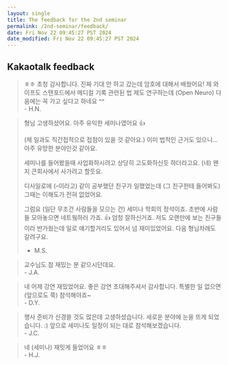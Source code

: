 ```yaml
---
layout: single
title: The feedback for the 2nd seminar
permalink: /2nd-seminar/feedback/
date: Fri Nov 22 09:45:27 PST 2024
date_modified: Fri Nov 22 09:45:27 PST 2024
---
```


<head>
	<link rel="stylesheet" href="/resource/styles.css">
</head>

<h2>
	Kakaotalk feedback
</h2>

<blockquote>
ㅎㅎ 초청 감사합니다. 진짜 기대 안 하고 갔는데
암호에 대해서 배웠어요! 제 와이프도 스탠포드에서 메디컬 기록 관련된 법 제도 연구하는데 (Open Neuro) 다음에는 꼭 가고 싶다고 하네요 ^^
<br>
- H.N.
</blockquote>

<blockquote>
<p>
형님 고생하셨어요. 아주 유익한 세미나였어요 👍
</p>
<p>
(제 일과도 직간접적으로 접점이 있을 것 같아요.)
이미 법적인 근거도 있으니… 아주 유망한 분야인것 같아요.
</p>
<p>
세미나를 들어봤을때 사업화하시려고 상당히 고도화하신듯 하더라고요.
(네) 왠지 큰회사에서 사가려고 할듯요.
</p>
<p>
디사일로에 (&ndash;이라고) 같이 공부했던 친구가 일했었는데 (그 친구한테 들어봐도) 그때는 이해도가 전혀 없었어요.
</p>
<p>
그럼요 (일단 무조건 사람들을 모으는 건) 세미나 학회의 정석이죠.
초반에 사람들 모아놓으면 네트웤하러 가죠. 👍
엄청 잘하신거죠.
저도 오랜만에 보는 친구들이라 반가웠는데 일로 얘기할거리도 있어서 넘 재미있었어요.
다음 형님차례도 갈려구요.
</p>

- M.S.
</blockquote>

<blockquote>
교수님도 참 재밌는 분 같으시던데요.

<br>
- J.A.
</blockquote>

<blockquote>
네 어제 강연 재밌었어요.
좋은 강연 초대해주셔서 감사합니다.
특별한 일 없으면 (앞으로도 쭉) 참석해야죠~

<br>
- D.Y.
</blockquote>

<blockquote>
행사 준비가 신경쓸 것도 많은데 고생하셨습니다.
새로운 분야에 눈을 뜨게 되었습니다.
:)
앞으로 세미나도 일정이 되는 대로 참석해보겠습니다.

<br>
- J.C.
</blockquote>

<blockquote>
네 (세미나) 재밋게 들었어요 ㅎㅎ

<br>
- H.J.
</blockquote>

